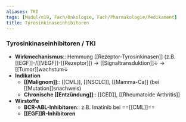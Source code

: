 ```yaml
---
aliases: TKI
tags: [Modul/m19, Fach/Onkologie, Fach/Pharmakologie/Medikament]
title: Tyrosinkinaseinhibitoren
---
```

### Tyrosinkinaseinhibitoren / TKI
- **Wirkmechanismus**:: Hemmung [[Rezeptor-Tyrosinkinasen]] (z.B. [[EGF]]-/[[VEGF]]-[[Rezeptor]]) → [[Signaltransduktion]]↓ → [[Tumor]]wachstum↓ 
- **Indikation**
	- **[[Malignom]]**:: [[CML]], [[NSCLC]], [[Mamma-Ca]] (bei [[Mutation]]snachweis)
	- **Chronische [[Entzündung]]**:: [[CED]], [[Rheumatoide Arthritis]]
- **Wirstoffe**
	- **BCR-ABL-Inhibitoren**:: z.B. Imatinib bei ==[[CML]]==
	- **[[EGF]]R-Inhibitoren**